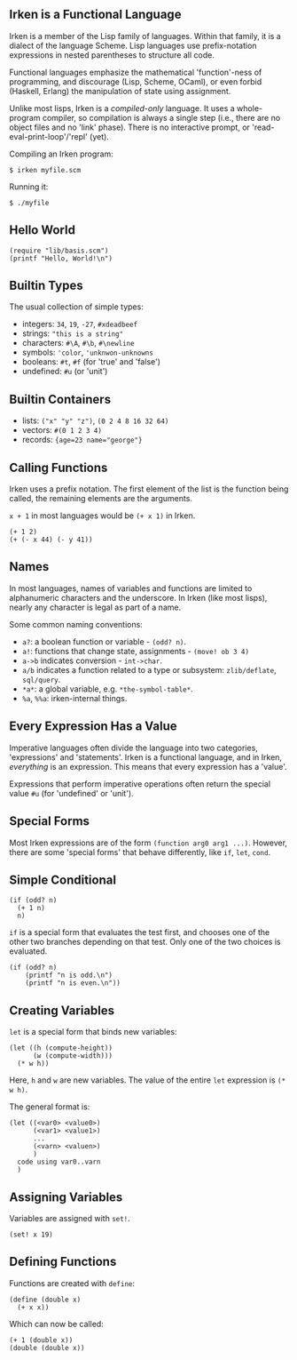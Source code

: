 
Irken is a Functional Language
------------------------------

Irken is a member of the Lisp family of languages.  Within that
family, it is a dialect of the language Scheme.  Lisp languages use
prefix-notation expressions in nested parentheses to structure all
code.

Functional languages emphasize the mathematical 'function'-ness of
programming, and discourage (Lisp, Scheme, OCaml), or even forbid
(Haskell, Erlang) the manipulation of state using assignment.

Unlike most lisps, Irken is a _compiled-only_ language.  It uses a
whole-program compiler, so compilation is always a single step (i.e.,
there are no object files and no 'link' phase).  There is no
interactive prompt, or 'read-eval-print-loop'/'repl' (yet).

Compiling an Irken program:

    $ irken myfile.scm

Running it:

    $ ./myfile


Hello World
-----------

    (require "lib/basis.scm")
    (printf "Hello, World!\n")

Builtin Types
-------------

The usual collection of simple types:

   * integers: `34`, `19`, `-27`, `#xdeadbeef`
   * strings: `"this is a string"`
   * characters: `#\A`, `#\b`, `#\newline`
   * symbols: `'color`, `'unknwon-unknowns`
   * booleans: `#t`, `#f` (for 'true' and 'false')
   * undefined: `#u` (or 'unit')

Builtin Containers
------------------

   * lists: `("x" "y" "z")`, `(0 2 4 8 16 32 64)`
   * vectors: `#(0 1 2 3 4)`
   * records: `{age=23 name="george"}`

Calling Functions
-----------------

Irken uses a prefix notation.  The first element of the list
is the function being called, the remaining elements are the arguments.

`x + 1` in most languages would be `(+ x 1)` in Irken.

    (+ 1 2)
    (+ (- x 44) (- y 41))

Names
-----

In most languages, names of variables and functions are limited to
alphanumeric characters and the underscore.  In Irken (like most lisps),
nearly any character is legal as part of a name.

Some common naming conventions:

  * `a?`: a boolean function or variable - `(odd? n)`.
  * `a!`: functions that change state, assignments - `(move! ob 3 4)`
  * `a->b` indicates conversion - `int->char`.
  * `a/b` indicates a function related to a type or subsystem: `zlib/deflate`, `sql/query`.
  * `*a*`: a global variable, e.g. `*the-symbol-table*`.
  * `%a`, `%%a`: irken-internal things.

Every Expression Has a Value
----------------------------

Imperative languages often divide the language into two categories,
'expressions' and 'statements'.  Irken is a functional language, and
in Irken, *everything* is an expression.  This means that every
expression has a 'value'.

Expressions that perform imperative operations often return the special
value `#u` (for 'undefined' or 'unit').

Special Forms
-------------

Most Irken expressions are of the form `(function arg0 arg1 ...)`.  However, there
are some 'special forms' that behave differently, like `if`, `let`, `cond`.

Simple Conditional
------------------

    (if (odd? n)
      (+ 1 n)
      n)

`if` is a special form that evaluates the test first, and chooses
one of the other two branches depending on that test.  Only one of the
two choices is evaluated.

    (if (odd? n)
        (printf "n is odd.\n")
        (printf "n is even.\n"))


Creating Variables
------------------

`let` is a special form that binds new variables:

    (let ((h (compute-height))
          (w (compute-width)))
      (* w h))

Here, `h` and `w` are new variables.  The value of the entire
`let` expression is `(* w h)`.

The general format is:

    (let ((<var0> <value0>)
          (<var1> <value1>)
          ...
          (<varn> <valuen>)
          )
      code using var0..varn
      )

Assigning Variables
-------------------

Variables are assigned with `set!`.

    (set! x 19)

Defining Functions
------------------

Functions are created with `define`:

    (define (double x)
      (+ x x))

Which can now be called:

    (+ 1 (double x))
    (double (double x))

